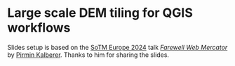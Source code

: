 # Large scale DEM tiling for QGIS workflows

Slides setup is based on the [SoTM Europe 2024](https://cfp.openstreetmap.org.pl/state-of-the-map-europe-2024/talk/NNKDLL/) talk [_Farewell Web Mercator_](https://pka.github.io/farewell-web-mercator) by [Pirmin Kalberer](https://github.com/pka). Thanks to him for sharing the slides.
